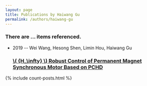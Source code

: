 ```yaml
---
layout: page
title: Publications by Haiwang Gu
permalink: /authors/haiwang-gu
---
```


<h3 id="number-posts">There are ... items referenced.</h3>
<ul class="post-list">
<li><span class='post-meta'>2019 -- Wei Wang, Hesong Shen, Limin Hou, Haiwang Gu</span><h3><a class='post-link' href="{{ site.baseurl }}/h-infty-robust-control-of-permanent-magnet-synchronous-motor-based-on-pchd">\( {H_\infty} \)  Robust Control of Permanent Magnet Synchronous Motor Based on PCHD</a></h3></li>

</ul>
{% include count-posts.html %}
